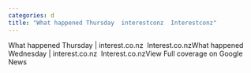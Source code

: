 ```yaml
---
categories: d
title: "What happened Thursday  interestconz  Interestconz"
---
```

What happened Thursday | interest.co.nz&nbsp;&nbsp;Interest.co.nzWhat happened Wednesday | interest.co.nz&nbsp;&nbsp;Interest.co.nzView Full coverage on Google News